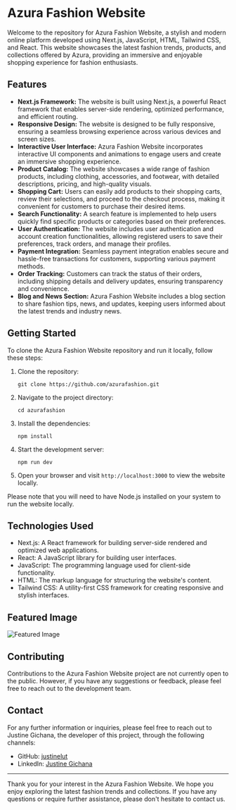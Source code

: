 # Azura Fashion Website

Welcome to the repository for Azura Fashion Website, a stylish and modern online platform developed using Next.js, JavaScript, HTML, Tailwind CSS, and React. This website showcases the latest fashion trends, products, and collections offered by Azura, providing an immersive and enjoyable shopping experience for fashion enthusiasts.

## Features

- **Next.js Framework:** The website is built using Next.js, a powerful React framework that enables server-side rendering, optimized performance, and efficient routing.
- **Responsive Design:** The website is designed to be fully responsive, ensuring a seamless browsing experience across various devices and screen sizes.
- **Interactive User Interface:** Azura Fashion Website incorporates interactive UI components and animations to engage users and create an immersive shopping experience.
- **Product Catalog:** The website showcases a wide range of fashion products, including clothing, accessories, and footwear, with detailed descriptions, pricing, and high-quality visuals.
- **Shopping Cart:** Users can easily add products to their shopping carts, review their selections, and proceed to the checkout process, making it convenient for customers to purchase their desired items.
- **Search Functionality:** A search feature is implemented to help users quickly find specific products or categories based on their preferences.
- **User Authentication:** The website includes user authentication and account creation functionalities, allowing registered users to save their preferences, track orders, and manage their profiles.
- **Payment Integration:** Seamless payment integration enables secure and hassle-free transactions for customers, supporting various payment methods.
- **Order Tracking:** Customers can track the status of their orders, including shipping details and delivery updates, ensuring transparency and convenience.
- **Blog and News Section:** Azura Fashion Website includes a blog section to share fashion tips, news, and updates, keeping users informed about the latest trends and industry news.

## Getting Started

To clone the Azura Fashion Website repository and run it locally, follow these steps:

1. Clone the repository:

   ```
   git clone https://github.com/azurafashion.git
   ```

2. Navigate to the project directory:

   ```
   cd azurafashion
   ```

3. Install the dependencies:

   ```
   npm install
   ```

4. Start the development server:

   ```
   npm run dev
   ```

5. Open your browser and visit `http://localhost:3000` to view the website locally.

Please note that you will need to have Node.js installed on your system to run the website locally.

## Technologies Used

- Next.js: A React framework for building server-side rendered and optimized web applications.
- React: A JavaScript library for building user interfaces.
- JavaScript: The programming language used for client-side functionality.
- HTML: The markup language for structuring the website's content.
- Tailwind CSS: A utility-first CSS framework for creating responsive and stylish interfaces.

## Featured Image

![Featured Image](/featuredimage.jpg)

## Contributing

Contributions to the Azura Fashion Website project are not currently open to the public. However, if you have any suggestions or feedback, please feel free to reach out to the development team.

## Contact

For any further information or inquiries, please feel free to reach out to Justine Gichana, the developer of this project, through the following channels:

- GitHub: [justinelut](https://github.com/justinelut)
- LinkedIn: [Justine Gichana](https://www.linkedin.com/in/justine-gichana-879904155/)

---

Thank you for your interest in the Azura Fashion Website. We hope you enjoy exploring the latest fashion trends and collections. If you have any questions or require further assistance, please don't hesitate to contact us.